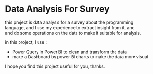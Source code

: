 # Data Analysis For Survey

this project is data analysis for a survey about the programming <br>
language, and I use my experience to extract insight from it, and <br>
and do some operations on the data to make it suitable for analysis.<br>


in this project, I use :

- Power Query in Power BI to clean and transform the data
- make a Dashboard by power BI charts to make the data more visual

I hope you find this project useful for you,
thanks.